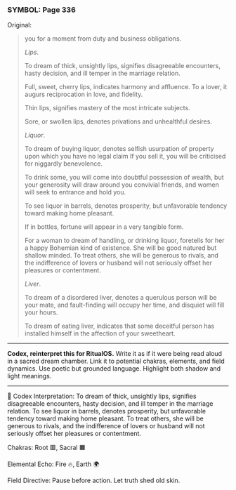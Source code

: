 ### SYMBOL: Page 336

Original:
> you for a moment from duty and business obligations.
> 
> 
> _Lips_.
> 
> 
> To dream of thick, unsightly lips, signifies disagreeable encounters,
> hasty decision, and ill temper in the marriage relation.
> 
> 
> Full, sweet, cherry lips, indicates harmony and affluence.
> To a lover, it augurs reciprocation in love, and fidelity.
> 
> 
> Thin lips, signifies mastery of the most intricate subjects.
> 
> 
> Sore, or swollen lips, denotes privations and unhealthful desires.
> 
> 
> _Liquor_.
> 
> 
> To dream of buying liquor, denotes selfish usurpation of property upon
> which you have no legal claim If you sell it, you will be criticised
> for niggardly benevolence.
> 
> 
> To drink some, you will come into doubtful possession of wealth,
> but your generosity will draw around you convivial friends,
> and women will seek to entrance and hold you.
> 
> 
> To see liquor in barrels, denotes prosperity, but unfavorable
> tendency toward making home pleasant.
> 
> 
> If in bottles, fortune will appear in a very tangible form.
> 
> 
> For a woman to dream of handling, or drinking liquor,
> foretells for her a happy Bohemian kind of existence.
> She will be good natured but shallow minded. To treat others,
> she will be generous to rivals, and the indifference of lovers
> or husband will not seriously offset her pleasures or contentment.
> 
> 
> _Liver_.
> 
> 
> To dream of a disordered liver, denotes a querulous person will be your mate,
> and fault-finding will occupy her time, and disquiet will fill your hours.
> 
> 
> To dream of eating liver, indicates that some deceitful person
> has installed himself in the affection of your sweetheart.

---

**Codex, reinterpret this for RitualOS.**
Write it as if it were being read aloud in a sacred dream chamber.
Link it to potential chakras, elements, and field dynamics.
Use poetic but grounded language.
Highlight both shadow and light meanings.

---

🔁 Codex Interpretation:
To dream of thick, unsightly lips, signifies disagreeable encounters, hasty decision, and ill temper in the marriage relation. To see liquor in barrels, denotes prosperity, but unfavorable tendency toward making home pleasant. To treat others, she will be generous to rivals, and the indifference of lovers or husband will not seriously offset her pleasures or contentment.

Chakras: Root 🟥, Sacral 🟧

Elemental Echo: Fire 🔥, Earth 🌍

Field Directive: Pause before action. Let truth shed old skin.
